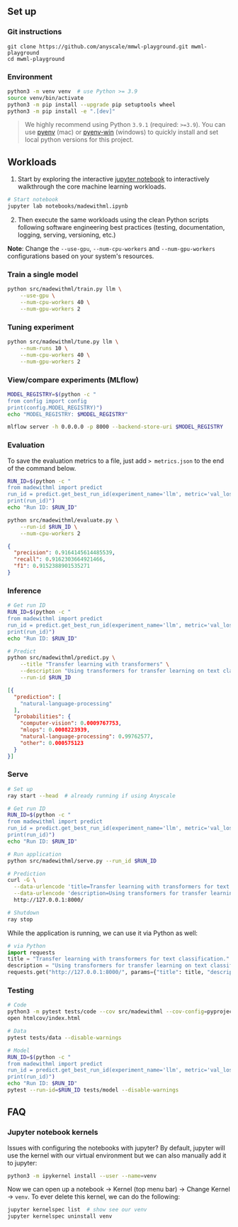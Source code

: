 
## Set up

### Git instructions
```
git clone https://github.com/anyscale/mmwl-playground.git mwml-playground
cd mwml-playground
```

### Environment
```bash
python3 -m venv venv  # use Python >= 3.9
source venv/bin/activate
python3 -m pip install --upgrade pip setuptools wheel
python3 -m pip install -e ".[dev]"
```

> We highly recommend using Python `3.9.1` (required: `>=3.9`). You can use [pyenv](https://github.com/pyenv/pyenv) (mac) or [pyenv-win](https://github.com/pyenv-win/pyenv-win) (windows) to quickly install and set local python versions for this project.

## Workloads

1. Start by exploring the interactive [jupyter notebook](notebooks/madewithml.ipynb) to interactively walkthrough the core machine learning workloads.
```bash
# Start notebook
jupyter lab notebooks/madewithml.ipynb
```
2. Then execute the same workloads using the clean Python scripts following software engineering best practices (testing, documentation, logging, serving, versioning, etc.)

**Note**: Change the `--use-gpu`, `--num-cpu-workers` and `--num-gpu-workers` configurations based on your system's resources.

### Train a single model
```bash
python src/madewithml/train.py llm \
    --use-gpu \
    --num-cpu-workers 40 \
    --num-gpu-workers 2
```

### Tuning experiment
```bash
python src/madewithml/tune.py llm \
    --num-runs 10 \
    --num-cpu-workers 40 \
    --num-gpu-workers 2
```

### View/compare experiments (MLflow)
```bash
MODEL_REGISTRY=$(python -c "
from config import config
print(config.MODEL_REGISTRY)")
echo "MODEL_REGISTRY: $MODEL_REGISTRY"

mlflow server -h 0.0.0.0 -p 8000 --backend-store-uri $MODEL_REGISTRY
```

### Evaluation
To save the evaluation metrics to a file, just add `> metrics.json` to the end of the command below.
```bash
RUN_ID=$(python -c "
from madewithml import predict
run_id = predict.get_best_run_id(experiment_name='llm', metric='val_loss', direction='ASC')
print(run_id)")
echo "Run ID: $RUN_ID"

python src/madewithml/evaluate.py \
    --run-id $RUN_ID \
    --num-cpu-workers 2
```
```json
{
  "precision": 0.9164145614485539,
  "recall": 0.9162303664921466,
  "f1": 0.9152388901535271
}
```

### Inference
```bash
# Get run ID
RUN_ID=$(python -c "
from madewithml import predict
run_id = predict.get_best_run_id(experiment_name='llm', metric='val_loss', direction='ASC')
print(run_id)")
echo "Run ID: $RUN_ID"

# Predict
python src/madewithml/predict.py \
    --title "Transfer learning with transformers" \
    --description "Using transformers for transfer learning on text classification tasks." \
    --run-id $RUN_ID
```
```json
[{
  "prediction": [
    "natural-language-processing"
  ],
  "probabilities": {
    "computer-vision": 0.0009767753,
    "mlops": 0.0008223939,
    "natural-language-processing": 0.99762577,
    "other": 0.000575123
  }
}]
```

### Serve
```bash
# Set up
ray start --head  # already running if using Anyscale

# Get run ID
RUN_ID=$(python -c "
from madewithml import predict
run_id = predict.get_best_run_id(experiment_name='llm', metric='val_loss', direction='ASC')
print(run_id)")
echo "Run ID: $RUN_ID"

# Run application
python src/madewithml/serve.py --run_id $RUN_ID

# Prediction
curl -G \
  --data-urlencode 'title=Transfer learning with transformers for text classification.' \
  --data-urlencode 'description=Using transformers for transfer learning on text classification tasks.' \
  http://127.0.0.1:8000/

# Shutdown
ray stop
```
While the application is running, we can use it via Python as well:
```python
# via Python
import requests
title = "Transfer learning with transformers for text classification."
description = "Using transformers for transfer learning on text classification tasks."
requests.get("http://127.0.0.1:8000/", params={"title": title, "description": description}).json()
```

### Testing
```bash
# Code
python3 -m pytest tests/code --cov src/madewithml --cov-config=pyproject.toml --cov-report html --disable-warnings
open htmlcov/index.html

# Data
pytest tests/data --disable-warnings

# Model
RUN_ID=$(python -c "
from madewithml import predict
run_id = predict.get_best_run_id(experiment_name='llm', metric='val_loss', direction='ASC')
print(run_id)")
echo "Run ID: $RUN_ID"
pytest --run-id=$RUN_ID tests/model --disable-warnings
```

## FAQ

### Jupyter notebook kernels

Issues with configuring the notebooks with jupyter? By default, jupyter will use the kernel with our virtual environment but we can also manually add it to jupyter:
```bash
python3 -m ipykernel install --user --name=venv
```
Now we can open up a notebook → Kernel (top menu bar) → Change Kernel → `venv`. To ever delete this kernel, we can do the following:
```bash
jupyter kernelspec list  # show see our venv
jupyter kernelspec uninstall venv
```

